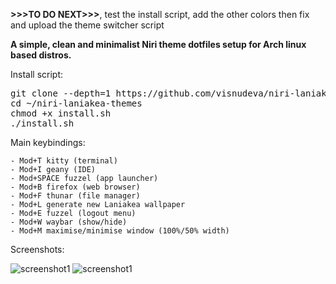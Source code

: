 **>>>TO DO NEXT>>>**, test the install script, add the other colors then fix and upload the theme switcher script

**A simple, clean and minimalist Niri theme dotfiles setup for Arch linux based distros.**

Install script:

<pre>git clone --depth=1 https://github.com/visnudeva/niri-laniakea-themes.git ~/Niri70S
cd ~/niri-laniakea-themes
chmod +x install.sh
./install.sh</pre>

Main keybindings:
     
    - Mod+T kitty (terminal)
    - Mod+I geany (IDE)
    - Mod+SPACE fuzzel (app launcher)
    - Mod+B firefox (web browser)
    - Mod+F thunar (file manager)
    - Mod+L generate new Laniakea wallpaper
    - Mod+E fuzzel (logout menu)
    - Mod+W waybar (show/hide)
    - Mod+M maximise/minimise window (100%/50% width)


Screenshots:

![screenshot1](https://github.com/visnudeva/niri-laniakea-themes/blob/main/Screenshot1.png)
![screenshot1](https://github.com/visnudeva/niri-laniakea-themes/blob/main/Screenshot2.png)

